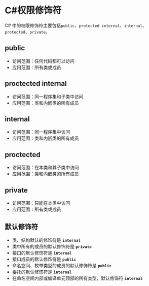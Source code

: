 # C#权限修饰符

C# 中的权限修饰符主要包括`public`、`protected internal`、`internal`、`protected`、`private`。

## public

- 访问范围：任何代码都可以访问
- 应用范围：所有类或成员

## proctected internal

- 访问范围：同一程序集和子类中访问
- 应用范围：类和内嵌类的所有成员

## internal

- 访问范围：同一程序集中访问
- 应用范围：类和内嵌类的所有成员

## proctected

- 访问范围：在本类和其子类中访问
- 应用范围：类和内嵌类的所有成员

## private

- 访问范围：只能在本类中访问
- 应用范围：所有类或成员

## 默认修饰符
- 类、结构默认的修饰符是 **`internal`**
- 类中所有的成员的默认修饰符是 **`private`**
- 接口的默认修饰符是 **`internal`**
- 接口成员的默认修饰符是 **`public`**
- 命名空间、枚举类型的成员的默认修饰符是 **`public`**
- 委托的默认修饰符是 **`internal`**
- 在命名空间内部或编译单元顶部的所有类型，默认修饰符 **`internal`**


